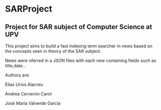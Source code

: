 # SARProject
## Project for SAR subject of Computer Science at UPV
This project aims to build a fast indexing term searcher in news based on the concepts seen in theory of the SAR subject.

News were oferred in a JSON files with each new containing fields such as title,date...

Authors are:

Elias Urios Alacreu

Andrea Cerverón Carot

José María Valverde García
